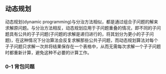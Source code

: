 ## 动态规划

动态规划(dynamic programming)与分治方法相似，都是通过组合子问题的解来求解原问题。与分治方法相反，动态规划应用于子问题重叠的情况，即不同的子问题具有公共的子子问题(子问题的求解是递归进行的，将其划分为更小的子子问题)，在这种情况下分治算法会反复求解那些公共子问题，而动态规划算法对每个子子问题只求解一次并将结果保存在一个表格中，从而无需每次求解一个子子问题时都重新计算，避免这种不必要的计算工作。


### 0-1 背包问题